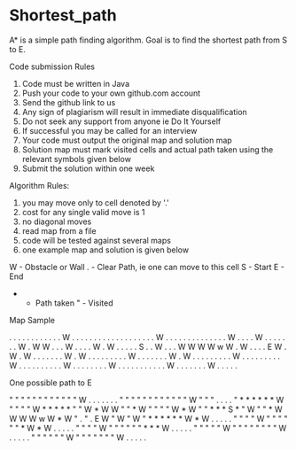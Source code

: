 # Shortest_path
A* is a simple path finding algorithm. 
Goal is to find the shortest path from S to E. 

Code submission Rules

1. Code must be written in Java
2. Push your code to your own github.com account
3. Send the github link to us
4. Any sign of plagiarism will result in immediate disqualification 
5. Do not seek any support from anyone ie Do It Yourself
6. If successful you may be called for an interview 
7. Your code must output the original map and solution map 
8. Solution map must mark visited cells and actual path taken using the relevant symbols given below 
9. Submit the solution within one week 

Algorithm Rules:
1. you may move only to cell denoted by '.'
2. cost for any single valid move is 1 
3. no diagonal moves
4. read map from a file 
5. code will be tested against several maps 
6. one example map and solution is given below

W - Obstacle or Wall
. - Clear Path, ie one can move to this cell
S - Start
E - End
* - Path taken
" - Visited

Map Sample

. . . . . . . . . . . . W . . . . . . . 
. . . . . . . . . . . . W . . . . . . . 
. . . . . . . W . . . . W . . . . . . . 
W . W W . . . W . . . . W . W . . . . . 
S . . W . . . W W W W w W . W . . . . E 
W . W . W . . . . . . . W . W . . . . . 
. . . . W . . . . . . . W . W . . . . . 
. . . . W . . . . . . . . . W . . . . . 
. . . . . W . . . . . . . . W . . . . . 
. . . . . . W . . . . . . . W . . . . . 



One possible path to E

" " " " " " " " " " " " W . . . . . . . 
" " " " " " " " " " " " W " " " . . . . 
" * * * * * * W " " " " W * * * * * " " 
W * W W " " * W " " " " W * W " " * * * 
S * " W " " * W W W W w W * W " . " . E 
W " W " W " * * * * * * W * W . . . . . 
" " " " W " " " " " " * W * W . . . . . 
" " " " W " " " " " " * * * W . . . . . 
" " " " " W " " " " " " " " W . . . . . 
" " " " " " W " " " " " " " W . . . . .
